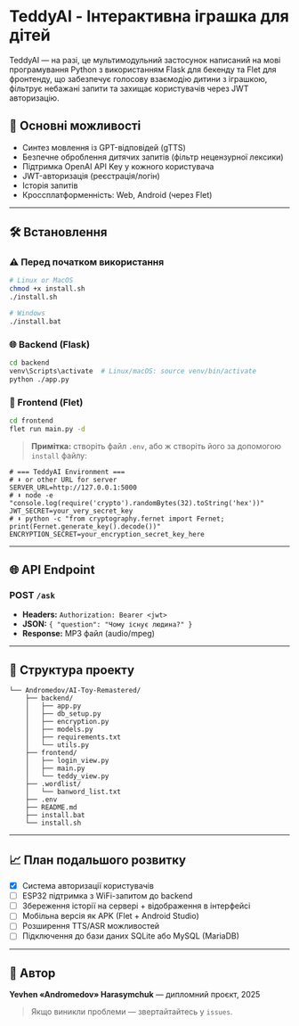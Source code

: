 # TeddyAI - Інтерактивна іграшка для дiтей

TeddyAI — на разі, це мультимодульний застосунок написаний на мові програмування Python з використанням Flask для бекенду та Flet для фронтенду, що забезпечує голосову взаємодiю дитини з іграшкою, фiльтрує небажанi запити та захищає користувачів через JWT авторизацiю.

## 📄 Основнi можливостi

* Синтез мовлення із GPT-відповідей (gTTS)
* Безпечне оброблення дитячих запитів (фільтр нецензурної лексики)
* Підтримка OpenAI API Key у кожного користувача
* JWT-авторизацiя (реєстрацiя/логін)
* Історія запитів
* Кроссплатформенність: Web, Android (через Flet)

---

## 🛠️ Встановлення

### ⚠️ Перед початком використання
```bash
# Linux or MacOS
chmod +x install.sh
./install.sh

# Windows
./install.bat
```
### 🌐 Backend (Flask)

```bash
cd backend
venv\Scripts\activate  # Linux/macOS: source venv/bin/activate
python ./app.py
```

### 🎨 Frontend (Flet)

```bash
cd frontend
flet run main.py -d
```

> **Примітка:** створіть файл `.env`, або ж створіть його за допомогою `install` файлу:

```
# === TeddyAI Environment ===
# ⬇️ or other URL for server
SERVER_URL=http://127.0.0.1:5000
# ⬇️ node -e "console.log(require('crypto').randomBytes(32).toString('hex'))"
JWT_SECRET=your_very_secret_key
# ⬇️ python -c "from cryptography.fernet import Fernet; print(Fernet.generate_key().decode())"
ENCRYPTION_SECRET=your_encryption_secret_key_here
```

---

## 🌐 API Endpoint

### POST `/ask`

* **Headers:** `Authorization: Bearer <jwt>`
* **JSON:** `{ "question": "Чому існує людина?" }`
* **Response:** MP3 файл (audio/mpeg)

---

## 🔧 Структура проекту

```
└── Andromedov/AI-Toy-Remastered/
    ├── backend/
    │   ├── app.py
    │   ├── db_setup.py
    │   ├── encryption.py
    │   ├── models.py
    │   ├── requirements.txt
    │   └── utils.py
    ├── frontend/
    │   ├── login_view.py
    │   ├── main.py
    │   └── teddy_view.py
    ├── .wordlist/
    │   └── banword_list.txt
    ├── .env
    ├── README.md
    ├── install.bat
    └── install.sh

```

---

## 📈 План подальшого розвитку

* [x] Система авторизації користувачів
* [ ] ESP32 підтримка з WiFi-запитом до backend
* [ ] Збереження історії на сервері + відображення в інтерфейсі
* [ ] Мобільна версія як APK (Flet + Android Studio)
* [ ] Розширення TTS/ASR можливостей
* [ ] Підключення до бази даних SQLite або MySQL (MariaDB)

---

## 🚀 Автор

**Yevhen «Andromedov» Harasymchuk** — дипломний проєкт, 2025

> Якщо виникли проблеми — звертайтайтесь у `issues`.
